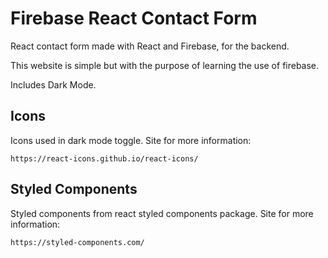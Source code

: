 # Firebase React Contact Form

React contact form made with React and Firebase, for the backend.

This website is simple but with the purpose of learning the use of firebase.

Includes Dark Mode.

## Icons

Icons used in dark mode toggle. Site for more information:

```
https://react-icons.github.io/react-icons/
```

## Styled Components

Styled components from react styled components package. Site for more information:

```
https://styled-components.com/
```


